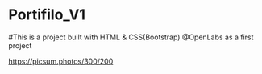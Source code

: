 # Portifilo_V1

#This is a project built with HTML & CSS(Bootstrap) @OpenLabs as a first project

https://picsum.photos/300/200
